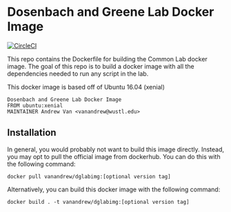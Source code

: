 # Dosenbach and Greene Lab Docker Image

[![CircleCI](https://circleci.com/gh/DosenbachGreene/dglabdocker.svg?style=svg)](https://circleci.com/gh/DosenbachGreene/dglabdocker)

This repo contains the Dockerfile for building the Common Lab docker image. The goal of this repo is to build a docker image with all the dependencies needed to run any script in the lab.

This docker image is based off of Ubuntu 16.04 (xenial)

```
Dosenbach and Greene Lab Docker Image
FROM ubuntu:xenial
MAINTAINER Andrew Van <vanandrew@wustl.edu>
```

## Installation

In general, you would probably not want to build this image directly. Instead, you may opt to pull the official image from dockerhub. You can do this with the following command:
```
docker pull vanandrew/dglabimg:[optional version tag]
```
Alternatively, you can build this docker image with the following command:
```
docker build . -t vanandrew/dglabimg:[optional version tag]
```
